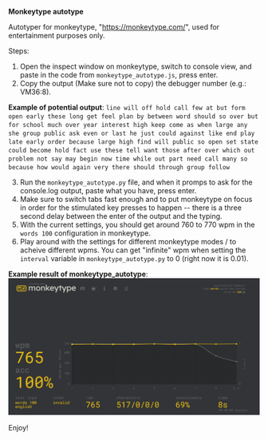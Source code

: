 **Monkeytype autotype**

Autotyper for monkeytype, "https://monkeytype.com/", used for entertainment purposes only.

Steps:

1. Open the inspect window on monkeytype, switch to console view, and paste in the code from `monkeytype_autotype.js`, press enter.
2. Copy the output (Make sure not to copy) the debugger number (e.g.: VM36:8).

**Example of potential output**:
`line will off hold call few at but form open early these long get feel plan by between word should so over but for school much over year interest high keep come as when large any she group public ask even or last he just could against like end play late early order because large high find will public so open set state could become hold fact use these tell want those after over which out problem not say may begin now time while out part need call many so because how would again very there should through group follow `

3. Run the `monkeytype_autotype.py` file, and when it promps to ask for the console.log output, paste what you have, press enter.
4. Make sure to switch tabs fast enough and to put monkeytype on focus in order for the stimulated key presses to happen -- there is a three second delay between the enter of the output and the typing.
5. With the current settings, you should get around 760 to 770 wpm in the `words 100` configuration in monkeytype.
6. Play around with the settings for different monkeytype modes / to acheive different wpms. You can get "infinite" wpm when setting the `interval` variable in `monkeytype_autotype.py` to 0 (right now it is 0.01).

**Example result of monkeytype_autotype**:
![result](https://github.com/JavRedstone/Small-Project-Repos/blob/main/Monkeytype_Autotype/Monkeytype_Autotype_Example_Result.PNG)

Enjoy!
